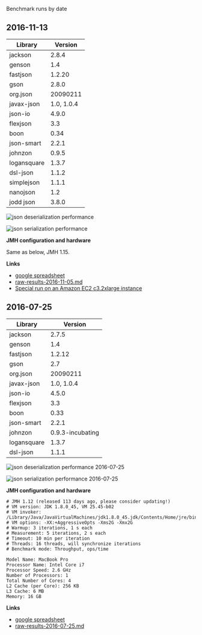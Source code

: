 Benchmark runs by date

## 2016-11-13

| Library     | Version |
|-------------|---------|
| jackson     | 2.8.4   |
| genson      | 1.4     |
| fastjson    | 1.2.20  |
| gson        | 2.8.0   |
| org.json    | 20090211   |
| javax-json  | 1.0, 1.0.4 |
| json-io     | 4.9.0   |
| flexjson    | 3.3     |
| boon        | 0.34    |
| json-smart  | 2.2.1   |
| johnzon     | 0.9.5   |
| logansquare | 1.3.7   |
| dsl-json    | 1.1.2   |
| simplejson  | 1.1.1   |
| nanojson    | 1.2     |
| jodd json   | 3.8.0   |

![json deserialization performance](https://docs.google.com/spreadsheets/d/1a2fbeSP2OBnULNOZ5koAi6EtS0cTvywPOTDyrlPJ8ek/pubchart?oid=746064058&format=image)

![json serialization performance](https://docs.google.com/spreadsheets/d/1a2fbeSP2OBnULNOZ5koAi6EtS0cTvywPOTDyrlPJ8ek/pubchart?oid=1130150523&format=image)

**JMH configuration and hardware**

Same as below, JMH 1.15.

**Links**

 * [google spreadsheet](https://docs.google.com/spreadsheets/d/1a2fbeSP2OBnULNOZ5koAi6EtS0cTvywPOTDyrlPJ8ek/edit?usp=sharing)
 * [raw-results-2016-11-05.md](/archive/raw-results-2016-11-13.md)
 * [Special run on an Amazon EC2 c3.2xlarge instance](/archive/raw-results-2016-11-13-ec2_c3_2xlarge.md)

## 2016-07-25

| Library     | Version |
|-------------|---------|
| jackson     | 2.7.5   |
| genson      | 1.4     |
| fastjson    | 1.2.12  |
| gson        | 2.7     |
| org.json    | 20090211   |
| javax-json  | 1.0, 1.0.4 |
| json-io     | 4.5.0   |
| flexjson    | 3.3     |
| boon        | 0.33    |
| json-smart  | 2.2.1   |
| johnzon     | 0.9.3-incubating |
| logansquare | 1.3.7   |
| dsl-json    | 1.1.1   |

![json deserialization performance 2016-07-25](https://docs.google.com/spreadsheets/d/1QJ8vwMXTHidMX4jo6aldGRt7d7DzPqvQJ4ETaevKT-c/pubchart?oid=782651865&format=image)

![json serialization performance 2016-07-25](https://docs.google.com/spreadsheets/d/1QJ8vwMXTHidMX4jo6aldGRt7d7DzPqvQJ4ETaevKT-c/pubchart?oid=69104817&format=image)

**JMH configuration and hardware**

    # JMH 1.12 (released 113 days ago, please consider updating!)
    # VM version: JDK 1.8.0_45, VM 25.45-b02
    # VM invoker: /Library/Java/JavaVirtualMachines/jdk1.8.0_45.jdk/Contents/Home/jre/bin/java
    # VM options: -XX:+AggressiveOpts -Xms2G -Xmx2G
    # Warmup: 3 iterations, 1 s each
    # Measurement: 5 iterations, 2 s each
    # Timeout: 10 min per iteration
    # Threads: 16 threads, will synchronize iterations
    # Benchmark mode: Throughput, ops/time
    
    Model Name: MacBook Pro
    Processor Name: Intel Core i7
    Processor Speed: 2.6 GHz
    Number of Processors: 1
    Total Number of Cores: 4
    L2 Cache (per Core): 256 KB
    L3 Cache: 6 MB
    Memory: 16 GB

**Links**

 * [google spreadsheet](https://docs.google.com/spreadsheets/d/1QJ8vwMXTHidMX4jo6aldGRt7d7DzPqvQJ4ETaevKT-c/edit?usp=sharing)
 * [raw-results-2016-07-25.md](/archive/raw-results-2016-07-25.md)
